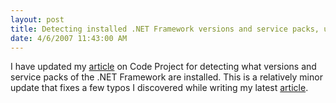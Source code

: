 ```yaml
---
layout: post
title: Detecting installed .NET Framework versions and service packs, update
date: 4/6/2007 11:43:00 AM
---
```


I have updated my [article](http://www.codeproject.com/useritems/frameworkversiondetection.asp) on Code Project for detecting what versions and service packs of the .NET Framework are installed. This is a relatively minor update that fixes a few typos I discovered while writing my latest [article](http://www.codeproject.com/useritems/iisdetection.asp).
